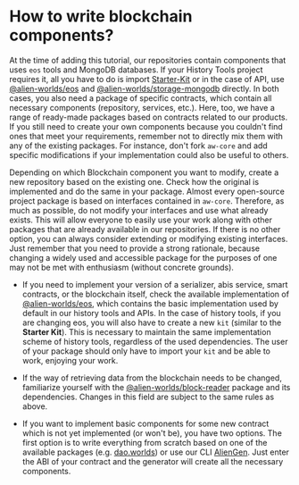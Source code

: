 # How to write blockchain components?

At the time of adding this tutorial, our repositories contain components that uses `eos` tools and MongoDB databases. If your History Tools project requires it, all you have to do is import [Starter-Kit](https://github.com/Alien-Worlds/history-tools-starter-kit) or in the case of API, use [@alien-worlds/eos](https://github.com/Alien-Worlds/eos) and [@alien-worlds/storage-mongodb](https://github.com/Alien-Worlds/storage-mongodb) directly. In both cases, you also need a package of specific contracts, which contain all necessary components (repository, services, etc.). Here, too, we have a range of ready-made packages based on contracts related to our products. If you still need to create your own components because you couldn't find ones that meet your requirements, remember not to directly mix them with any of the existing packages. For instance, don't fork `aw-core` and add specific modifications if your implementation could also be useful to others.

Depending on which Blockchain component you want to modify, create a new repository based on the existing one. Check how the original is implemented and do the same in your package. Almost every open-source project package is based on interfaces contained in `aw-core`. Therefore, as much as possible, do not modify your interfaces and use what already exists. This will allow everyone to easily use your work along with other packages that are already available in our repositories. If there is no other option, you can always consider extending or modifying existing interfaces. Just remember that you need to provide a strong rationale, because changing a widely used and accessible package for the purposes of one may not be met with enthusiasm (without concrete grounds).

- If you need to implement your version of a serializer, abis service, smart contracts, or the blockchain itself, check the available implementation of [@alien-worlds/eos](https://github.com/Alien-Worlds/eos), which contains the basic implementation used by default in our history tools and APIs. In the case of history tools, if you are changing eos, you will also have to create a new `kit` (similar to the **Starter Kit**). This is necessary to maintain the same implementation scheme of history tools, regardless of the used dependencies. The user of your package should only have to import your `kit` and be able to work, enjoying your work.

- If the way of retrieving data from the blockchain needs to be changed, familiarize yourself with the [@alien-worlds/block-reader](https://github.com/Alien-Worlds/block-reader) package and its dependencies. Changes in this field are subject to the same rules as above.

- If you want to implement basic components for some new contract which is not yet implemented (or won't be), you have two options. The first option is to write everything from scratch based on one of the available packages (e.g. [dao.worlds](https://github.com/Alien-Worlds/dao-worlds-common)) or use our CLI [AlienGen](https://github.com/Alien-Worlds/aliengen). Just enter the ABI of your contract and the generator will create all the necessary components.
